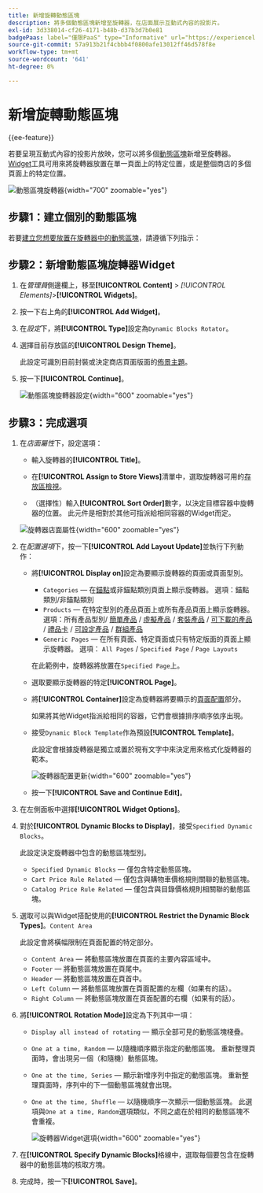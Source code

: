 ```yaml
---
title: 新增旋轉動態區塊
description: 將多個動態區塊新增至旋轉器，在店面展示互動式內容的投影片。
exl-id: 3d338014-cf26-4171-b48b-d37b3d7b0e81
badgePaas: label="僅限PaaS" type="Informative" url="https://experienceleague.adobe.com/en/docs/commerce/user-guides/product-solutions" tooltip="僅適用於雲端專案(Adobe管理的PaaS基礎結構)和內部部署專案的Adobe Commerce 。"
source-git-commit: 57a913b21f4cbbb4f0800afe13012ff46d578f8e
workflow-type: tm+mt
source-wordcount: '641'
ht-degree: 0%

---
```


# 新增旋轉動態區塊

{{ee-feature}}

若要呈現互動式內容的投影片放映，您可以將多個[動態區塊](dynamic-blocks.md)新增至旋轉器。 [Widget](widgets.md)工具可用來將旋轉器放置在單一頁面上的特定位置，或是整個商店的多個頁面上的特定位置。

![動態區塊旋轉器](./assets/widget-dynamic-block-rotator.png){width="700" zoomable="yes"}

## 步驟1：建立個別的動態區塊

若要[建立您想要放置在旋轉器中的動態區塊](dynamic-blocks.md)，請遵循下列指示：

## 步驟2：新增動態區塊旋轉器Widget

1. 在&#x200B;_管理員_&#x200B;側邊欄上，移至&#x200B;**[!UICONTROL Content]** > _[!UICONTROL Elements]_>**[!UICONTROL Widgets]**。

1. 按一下右上角的&#x200B;**[!UICONTROL Add Widget]**。

1. 在&#x200B;_設定_&#x200B;下，將&#x200B;**[!UICONTROL Type]**&#x200B;設定為`Dynamic Blocks Rotator`。

1. 選擇目前存放區的&#x200B;**[!UICONTROL Design Theme]**。

   此設定可識別目前封裝或決定商店頁面版面的[佈景主題](themes.md)。

1. 按一下&#x200B;**[!UICONTROL Continue]**。

   ![動態區塊旋轉器設定](./assets/widget-dynamic-block-rotator-settings.png){width="600" zoomable="yes"}

## 步驟3：完成選項

1. 在&#x200B;_店面屬性_&#x200B;下，設定選項：

   - 輸入旋轉器的&#x200B;**[!UICONTROL Title]**。

   - 在&#x200B;**[!UICONTROL Assign to Store Views]**&#x200B;清單中，選取旋轉器可用的[存放區檢視](../getting-started/websites-stores-views.md)。

   - （選擇性）輸入&#x200B;**[!UICONTROL Sort Order]**&#x200B;數字，以決定目標容器中旋轉器的位置。 此元件是相對於其他可指派給相同容器的Widget而定。

   ![旋轉器店面屬性](./assets/widget-dynamic-block-rotator-storefront-properties.png){width="600" zoomable="yes"}

1. 在&#x200B;_配置選項_&#x200B;下，按一下&#x200B;**[!UICONTROL Add Layout Update]**&#x200B;並執行下列動作：

   - 將&#x200B;**[!UICONTROL Display on]**&#x200B;設定為要顯示旋轉器的頁面或頁面型別。

      - `Categories` — 在[錨點](../catalog/navigation-layered.md)或非錨點類別頁面上顯示旋轉器。 選項：錨點類別/非錨點類別
      - `Products` — 在特定型別的產品頁面上或所有產品頁面上顯示旋轉器。 選項：所有產品型別/ [簡單產品](../catalog/product-create-simple.md) / [虛擬產品](../catalog/product-create-virtual.md) / [套裝產品](../catalog/product-create-bundle.md) / [可下載的產品](../catalog/product-create-downloadable.md) / [禮品卡](../catalog/product-gift-card-create.md) / [可設定產品](../catalog/product-create-configurable.md) / [群組產品](../catalog/product-create-grouped.md)
      - `Generic Pages` — 在所有頁面、特定頁面或只有特定版面的頁面上顯示旋轉器。 選項： `All Pages` / `Specified Page` / `Page Layouts`

     在此範例中，旋轉器將放置在`Specified Page`上。

   - 選取要顯示旋轉器的特定&#x200B;**[!UICONTROL Page]**。

   - 將&#x200B;**[!UICONTROL Container]**&#x200B;設定為旋轉器將要顯示的[頁面配置](page-layout.md#standard-page-layouts)部分。

     如果將其他Widget指派給相同的容器，它們會根據排序順序依序出現。

   - 接受`Dynamic Block Template`作為預設&#x200B;**[!UICONTROL Template]**。

     此設定會根據旋轉器是獨立或置於現有文字中來決定用來格式化旋轉器的範本。

     ![旋轉器配置更新](./assets/widget-dynamic-block-rotator-layout-updates.png){width="600" zoomable="yes"}

   - 按一下&#x200B;**[!UICONTROL Save and Continue Edit]**。

1. 在左側面板中選擇&#x200B;**[!UICONTROL Widget Options]**。

1. 對於&#x200B;**[!UICONTROL Dynamic Blocks to Display]**，接受`Specified Dynamic Blocks`。

   此設定決定旋轉器中包含的動態區塊型別。

   - `Specified Dynamic Blocks` — 僅包含特定動態區塊。
   - `Cart Price Rule Related` — 僅包含與購物車價格規則關聯的動態區塊。
   - `Catalog Price Rule Related` — 僅包含與目錄價格規則相關聯的動態區塊。

1. 選取可以與Widget搭配使用的&#x200B;**[!UICONTROL Restrict the Dynamic Block Types]**。`Content Area`

   此設定會將橫幅限制在頁面配置的特定部分。

   - `Content Area` — 將動態區塊放置在頁面的主要內容區域中。
   - `Footer` — 將動態區塊放置在頁尾中。
   - `Header` — 將動態區塊放置在頁首中。
   - `Left Column` — 將動態區塊放置在頁面配置的左欄（如果有的話）。
   - `Right Column` — 將動態區塊放置在頁面配置的右欄（如果有的話）。

1. 將&#x200B;**[!UICONTROL Rotation Mode]**&#x200B;設定為下列其中一項：

   - `Display all instead of rotating` — 顯示全部可見的動態區塊棧疊。
   - `One at a time, Random` — 以隨機順序顯示指定的動態區塊。 重新整理頁面時，會出現另一個（和隨機）動態區塊。
   - `One at the time, Series` — 顯示新增序列中指定的動態區塊。 重新整理頁面時，序列中的下一個動態區塊就會出現。
   - `One at the time, Shuffle` — 以隨機順序一次顯示一個動態區塊。 此選項與`One at a time, Random`選項類似，不同之處在於相同的動態區塊不會重複。

     ![旋轉器Widget選項](./assets/widget-dynamic-block-rotator-widget-options.png){width="600" zoomable="yes"}

1. 在&#x200B;**[!UICONTROL Specify Dynamic Blocks]**&#x200B;格線中，選取每個要包含在旋轉器中的動態區塊的核取方塊。

1. 完成時，按一下&#x200B;**[!UICONTROL Save]**。
